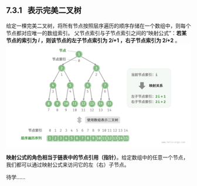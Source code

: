 
## 7.3.1   表示完美二叉树
给定一棵完美二叉树，将所有节点按照层序遍历的顺序存储在一个数组中，则每个节点都对应唯一的数组索引。
父节点索引与子节点索引之间的“映射公式”：**若某节点的索引为 𝑖 ，则该节点的左子节点索引为 2𝑖+1 ，右子节点索引为 2𝑖+2** 。
![](images/Pasted%20image%2020240611111143.png)

**映射公式的角色相当于链表中的节点引用（指针）**。给定数组中的任意一个节点，我们都可以通过映射公式来访问它的左（右）子节点。


待学......